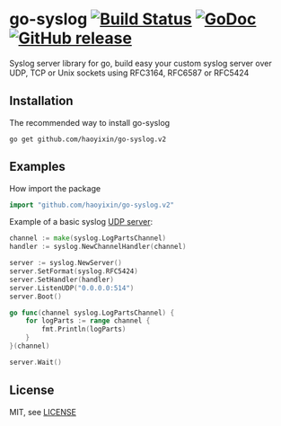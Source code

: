 go-syslog [![Build Status](https://travis-ci.org/haoyixin/go-syslog.svg?branch=master)](https://travis-ci.org/haoyixin/go-syslog) [![GoDoc](http://godoc.org/github.com/haoyixin/go-syslog?status.svg)](hhttps://godoc.org/github.com/haoyixin/go-syslog.v2) [![GitHub release](https://img.shields.io/github/release/haoyixin/go-syslog.svg)](https://github.com/haoyixin/go-syslog/releases)
==============================

Syslog server library for go, build easy your custom syslog server over UDP, TCP or Unix sockets using RFC3164, RFC6587 or RFC5424

Installation
------------

The recommended way to install go-syslog

```
go get github.com/haoyixin/go-syslog.v2
```

Examples
--------

How import the package

```go
import "github.com/haoyixin/go-syslog.v2"
```

Example of a basic syslog [UDP server](example/basic_udp.go):

```go
channel := make(syslog.LogPartsChannel)
handler := syslog.NewChannelHandler(channel)

server := syslog.NewServer()
server.SetFormat(syslog.RFC5424)
server.SetHandler(handler)
server.ListenUDP("0.0.0.0:514")
server.Boot()

go func(channel syslog.LogPartsChannel) {
    for logParts := range channel {
        fmt.Println(logParts)
    }
}(channel)

server.Wait()
```

License
-------

MIT, see [LICENSE](LICENSE)
